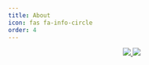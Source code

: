 ```yaml
---
title: About
icon: fas fa-info-circle
order: 4
---
```


<div align = center>
    <a href = 'https://github.com/Ttmdacl'>
        <img src="https://img.shields.io/badge/-GitHub-000000?style=flat&logo=github&logoColor=white">
    </a>
    <a href = 'mailto:ttmdacl4444@gmail.com'>
        <img src="https://img.shields.io/badge/Gmail-EA4335?style=flate&logo=gmail&logoColor=white">
    </a>
</div>
